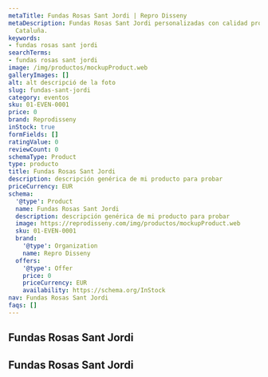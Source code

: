 ```yaml
---
metaTitle: Fundas Rosas Sant Jordi | Repro Disseny
metaDescription: Fundas Rosas Sant Jordi personalizadas con calidad profesional en
  Cataluña.
keywords:
- fundas rosas sant jordi
searchTerms:
- fundas rosas sant jordi
image: /img/productos/mockupProduct.web
galleryImages: []
alt: alt descripció de la foto
slug: fundas-sant-jordi
category: eventos
sku: 01-EVEN-0001
price: 0
brand: Reprodisseny
inStock: true
formFields: []
ratingValue: 0
reviewCount: 0
schemaType: Product
type: producto
title: Fundas Rosas Sant Jordi
description: descripción genérica de mi producto para probar
priceCurrency: EUR
schema:
  '@type': Product
  name: Fundas Rosas Sant Jordi
  description: descripción genérica de mi producto para probar
  image: https://reprodisseny.com/img/productos/mockupProduct.web
  sku: 01-EVEN-0001
  brand:
    '@type': Organization
    name: Repro Disseny
  offers:
    '@type': Offer
    price: 0
    priceCurrency: EUR
    availability: https://schema.org/InStock
nav: Fundas Rosas Sant Jordi
faqs: []
---
```


## Fundas Rosas Sant Jordi

## Fundas Rosas Sant Jordi
